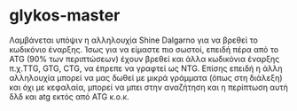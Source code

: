 # glykos-master

Λαμβάνεται υπόψιν η αλληλουχία Shine Dalgarno για να βρεθεί το κωδικόνιο έναρξης. Ίσως για να είμαστε πιο σωστοί, επειδή πέρα από το ATG (90% των περιπτώσεων) έχουν βρεθεί και άλλα κωδικόνια έναρξης π.χ.TTG, GTG, CTG, να έπρεπε να γραφτεί ως NTG. Επίσης επειδή η άλλη αλληλουχία μπορεί να μας δωθεί με μικρά γράμματα (όπως στη διάλεξη) και όχι με κεφαλαία, μπορεί να μπει στην αναζήτηση και η περίπτωση αυτή δλδ και atg εκτός από ATG κ.ο.κ.
 
